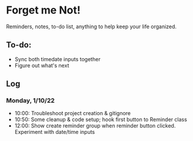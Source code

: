 # Forget me Not!
Reminders, notes, to-do list, anything to help keep your life organized.

## To-do:
* Sync both timedate inputs together
* Figure out what's next

## Log
### Monday, 1/10/22
* 10:00: Troubleshoot project creation & gitignore
* 10:50: Some cleanup & code setup; hook first button to Reminder class
* 12:00: Show create reminder group when reminder button clicked. Experiment with date/time inputs